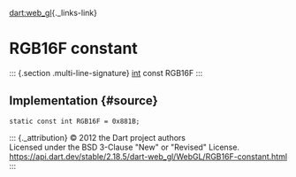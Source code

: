 [dart:web\_gl](../../dart-web_gl/dart-web_gl-library){._links-link}

RGB16F constant
===============

::: {.section .multi-line-signature}
[int](../../dart-core/int-class) const RGB16F
:::

Implementation {#source}
--------------

``` {.language-dart data-language="dart"}
static const int RGB16F = 0x881B;
```

::: {._attribution}
© 2012 the Dart project authors\
Licensed under the BSD 3-Clause \"New\" or \"Revised\" License.\
<https://api.dart.dev/stable/2.18.5/dart-web_gl/WebGL/RGB16F-constant.html>
:::
